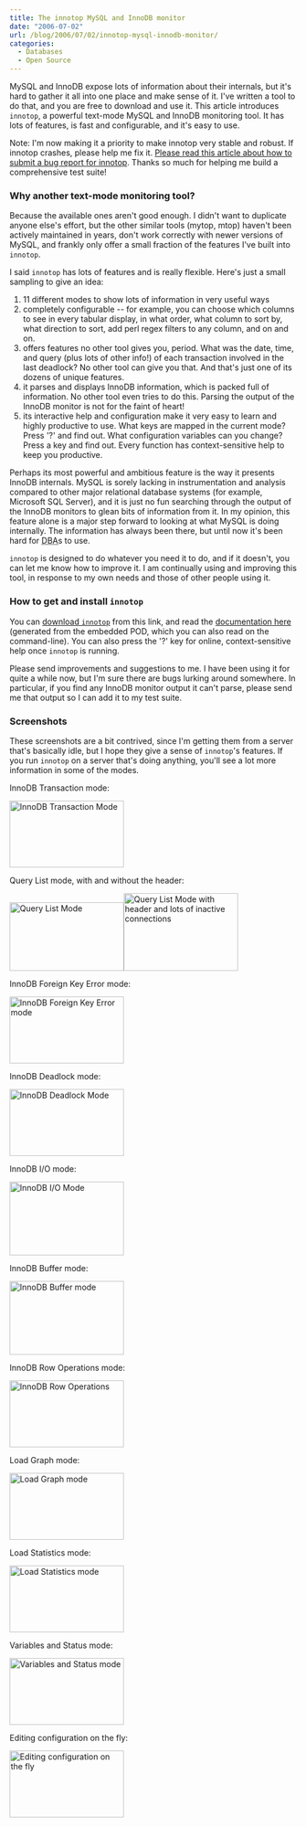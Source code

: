 ```yaml
---
title: The innotop MySQL and InnoDB monitor
date: "2006-07-02"
url: /blog/2006/07/02/innotop-mysql-innodb-monitor/
categories:
  - Databases
  - Open Source
---
```


<p>MySQL and InnoDB expose lots of information about their internals, but it's hard to gather it all into one place and make sense of it.  I've written a tool to do that, and you are free to download and use it.  This article introduces <code>innotop</code>, a powerful text-mode MySQL and InnoDB monitoring tool.  It has lots of features, is  fast and configurable, and it's easy to use.</p>

<p>Note: I'm now making it a priority to make innotop very stable and robust.  If innotop crashes, please help me fix it.  <a href="/blog/2006/08/02/what-to-do-when-innotop-crashes/">Please read this article about how to submit a bug report for innotop</a>.  Thanks so much for helping me build a comprehensive test suite!</p>

<h3>Why another text-mode monitoring tool?</h3>

<p>Because the available ones aren't good enough.  I didn't want to duplicate anyone else's effort, but the other similar tools (mytop, mtop) haven't been actively maintained in years, don't work correctly with newer versions of MySQL, and frankly only offer a small fraction of the features I've built into <code>innotop</code>.</p>

<p>I said <code>innotop</code> has lots of features and is really flexible.  Here's just a small sampling to give an idea:</p>

<ol>
	<li>11 different modes to show lots of information in very useful ways</li>
	<li>completely configurable -- for example, you can choose which columns to see in every tabular display, in what order, what column to sort by, what direction to sort, add perl regex filters to any column, and on and on.</li>
	<li>offers features no other tool gives you, period.  What was the date, time, and query (plus lots of other info!) of each transaction involved in the last deadlock?  No other tool can give you that.  And that's just one of its dozens of unique features.</li>
	<li>it parses and displays InnoDB information, which is packed full of information.  No other tool even tries to do this.  Parsing the output of the InnoDB monitor is not for the faint of heart!</li>
	<li>its interactive help and configuration make it very easy to learn and highly productive to use.  What keys are mapped in the current mode?  Press '?' and find out.  What configuration variables can you change?  Press a key and find out.  Every function has context-sensitive help to keep you productive.</li>
</ol>

<p>Perhaps its most powerful and ambitious feature is the way it presents InnoDB internals.  MySQL is sorely lacking in instrumentation and analysis compared to other major relational database systems (for example, Microsoft SQL Server), and it is just no fun searching through the output of the InnoDB monitors to glean bits of information from it.  In my opinion, this feature alone is a major step forward to looking at what MySQL is doing internally.  The information has always been there, but until now it's been hard for <abbr title="Database Administrator">DBA</abbr>s to use.</p>

<p><code>innotop</code> is designed to do whatever you need it to do, and if it doesn't, you can let me know how to improve it.  I am continually using and improving this tool, in response to my own needs and those of other people using it.</p>

<h3>How to get and install <code>innotop</code></h3>

<p>You can <a href="http://code.google.com/p/innotop">download <code>innotop</code></a> from this link, and read the <a href="http://code.google.com/p/innotop/">documentation here</a> (generated from the embedded POD, which you can also read on the command-line).  You can also press the '?' key for online, context-sensitive help once <code>innotop</code> is running.</p>

<p>Please send improvements and suggestions to me.  I have been using it for quite a while now, but I'm sure there are bugs lurking around somewhere.  In particular, if you find any InnoDB monitor output it can't parse, please send me that output so I can add it to my test suite.</p>

<h3>Screenshots</h3>

<p>These screenshots are a bit contrived, since I'm getting them from a server that's basically idle, but I hope they give a sense of <code>innotop</code>'s features.  If you run <code>innotop</code> on a server that's doing anything, you'll see a lot more information in some of the modes.</p>

<p>InnoDB Transaction mode:</p>
<p><a href="/innotop/innotop-screenshot-T-mode.png"><img src="/innotop/innotop-screenshot-T-mode-thumb.png" alt="InnoDB Transaction Mode" width="200" height="117" /></a></p>

<p>Query List mode, with and without the header:</p>
<p><a href="/innotop/innotop-screenshot-Q-mode.png"><img src="/innotop/innotop-screenshot-Q-mode-thumb.png" alt="Query List Mode" width="200" height="120" /><a href="/innotop/innotop-screenshot-Q-mode-2.png"><img src="/innotop/innotop-screenshot-Q-mode-2-thumb.png" alt="Query List Mode with header and lots of inactive connections" width="200" height="136" /></a></p>

<p>InnoDB Foreign Key Error mode:</p>
<p><a href="/innotop/innotop-screenshot-F-mode.png"><img src="/innotop/innotop-screenshot-F-mode-thumb.png" alt="InnoDB Foreign Key Error mode" width="200" height="117" /></a></p>

<p>InnoDB Deadlock mode:</p>
<p><a href="/innotop/innotop-screenshot-D-mode.png"><img src="/innotop/innotop-screenshot-D-mode-thumb.png" alt="InnoDB Deadlock Mode" width="200" height="117" /></a></p>

<p>InnoDB I/O mode:</p>
<p><a href="/innotop/innotop-screenshot-I-mode.png"><img src="/innotop/innotop-screenshot-I-mode-thumb.png" alt="InnoDB I/O Mode" width="200" height="129" /></a></p>

<p>InnoDB Buffer mode:</p>
<p><a href="/innotop/innotop-screenshot-B-mode.png"><img src="/innotop/innotop-screenshot-B-mode-thumb.png" alt="InnoDB Buffer mode" width="200" height="129" /></a></p>

<p>InnoDB Row Operations mode:</p>
<p><a href="/innotop/innotop-screenshot-R-mode.png"><img src="/innotop/innotop-screenshot-R-mode-thumb.png" alt="InnoDB Row Operations" width="200" height="117" /></a></p>

<p>Load Graph mode:</p>
<p><a href="/innotop/innotop-screenshot-G-mode.png"><img src="/innotop/innotop-screenshot-G-mode-thumb.png" alt="Load Graph mode" width="200" height="117" /></a></p>

<p>Load Statistics mode:</p>
<p><a href="/innotop/innotop-screenshot-S-mode.png"><img src="/innotop/innotop-screenshot-S-mode-thumb.png" alt="Load Statistics mode" width="200" height="117" /></a></p>

<p>Variables and Status mode:</p>
<p><a href="/innotop/innotop-screenshot-V-mode.png"><img src="/innotop/innotop-screenshot-V-mode-thumb.png" alt="Variables and Status mode" width="200" height="117" /></a></p>

<p>Editing configuration on the fly:</p>
<p><a href="/innotop/innotop-screenshot-edit-config.png"><img src="/innotop/innotop-screenshot-edit-config-thumb.png" alt="Editing configuration on the fly" width="200" height="117" /></a></p>
